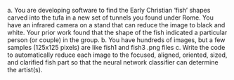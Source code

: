 a. You are developing software to find the Early Christian ‘fish’ shapes carved into the tufa
in a new set of tunnels you found under Rome. You have an infrared camera on a stand
that can reduce the image to black and white. Your prior work found that the shape of
the fish indicated a particular person (or couple) in the group.
b. You have hundreds of images, but a few samples (125x125 pixels) are like fish1 and fish3 .png files
c. Write the code to automatically reduce each image to the focused, aligned, oriented, sized, and clarified fish part so that the neural network classifier can determine the artist(s).
